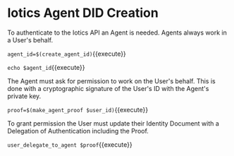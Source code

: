 # Iotics Agent DID Creation

To authenticate to the Iotics API an Agent is needed.  Agents always work in a User's behalf.

`agent_id=$(create_agent_id)`{{execute}}

`echo $agent_id`{{execute}}

The Agent must ask for permission to work on the User's behalf.  This is done with a cryptographic signature of the User's ID with the Agent's private key.

`proof=$(make_agent_proof $user_id)`{{execute}}

To grant permission the User must update their Identity Document with a Delegation of Authentication including the Proof.

`user_delegate_to_agent $proof`{{execute}}

